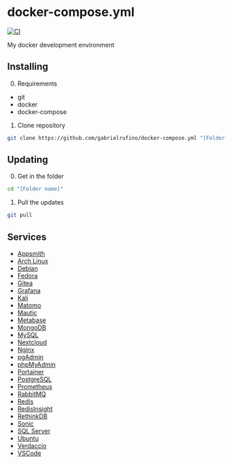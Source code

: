 # docker-compose.yml

[![CI](https://github.com/gabrielrufino/docker-compose.yml/actions/workflows/ci.yml/badge.svg)](https://github.com/gabrielrufino/docker-compose.yml/actions/workflows/ci.yml)

My docker development environment

## Installing

0. Requirements

* git
* docker
* docker-compose

1. Clone repository

```bash
git clone https://github.com/gabrielrufino/docker-compose.yml "[Folder name]"
```

## Updating

0. Get in the folder

```bash
cd "[Folder name]"
```

1. Pull the updates

```bash
git pull
```

## Services

* [Appsmith](./docs/appsmith.md)
* [Arch Linux](./docs/arch-linux.md)
* [Debian](./docs/debian.md)
* [Fedora](./docs/fedora.md)
* [Gitea](./docs/gitea.md)
* [Grafana](./docs/grafana.md)
* [Kali](./docs/kali.md)
* [Matomo](./docs/matomo.md)
* [Mautic](./docs/mautic.md)
* [Metabase](./docs/metabase.md)
* [MongoDB](./docs/mongo.md)
* [MySQL](./docs/mysql.md)
* [Nextcloud](./docs/nextcloud.md)
* [Nginx](./docs/nginx.md)
* [pgAdmin](./docs/pgadmin.md)
* [phpMyAdmin](./docs/phpmyadmin.md)
* [Portainer](./docs/portainer.md)
* [PostgreSQL](./docs/postgresql.md)
* [Prometheus](./docs/prometheus.md)
* [RabbitMQ](./docs/rabbitmq.md)
* [Redis](./docs/redis.md)
* [RedisInsight](./docs/redis-insight.md)
* [RethinkDB](./docs/rethinkdb.md)
* [Sonic](./docs/sonic.md)
* [SQL Server](./docs/sql-server.md)
* [Ubuntu](./docs/ubuntu.md)
* [Verdaccio](./docs/verdaccio.md)
* [VSCode](./docs/vscode.md)
